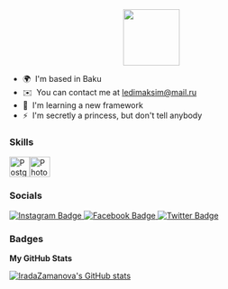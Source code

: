 <div id="header" align="center">
  <img src="https://media.giphy.com/media/H1jSPXCJmo8AZi3gdP/giphy.gif" width="100"/>
</div>

* 🌍  I'm based in Baku
* ✉️  You can contact me at [ledimaksim@mail.ru](mailto:ledimaksim@mail.ru)
* 🧠  I'm learning a new framework
* ⚡  I'm secretly a princess, but don't tell anybody

### Skills


<p align="left">
<a href="https://www.postgresql.org/" target="_blank" rel="noreferrer"><img src="https://raw.githubusercontent.com/danielcranney/readme-generator/main/public/icons/skills/postgresql-colored.svg" width="36" height="36" alt="PostgreSQL" /></a><a href="https://www.adobe.com/uk/products/photoshop.html" target="_blank" rel="noreferrer"><img src="https://raw.githubusercontent.com/danielcranney/readme-generator/main/public/icons/skills/photoshop-colored.svg" width="36" height="36" alt="Photoshop" /></a>
</p>


### Socials

<div id="badges">
  <a href="https://www.instagram.com/iradiik/">
    <img src="https://img.shields.io/badge/Instagram-red?logo=instagram&logoColor=white" alt="Instagram Badge"/>
  </a>
  <a href="https://www.facebook.com/iradost/">
    <img src="https://img.shields.io/badge/Facebook-navy?logo=facebook&logoColor=white" alt="Facebook Badge"/>
  </a>
  <a href="https://vk.com/ledimaksim">
    <img src="https://img.shields.io/badge/vk-blue?logo=vk&logoColor=white" alt="Twitter Badge"/>
  </a>
</div>

### Badges

<b>My GitHub Stats</b>

<a href="http://www.github.com/IradaZamanova"><img src="https://github-readme-stats.vercel.app/api?username=IradaZamanova&show_icons=true&hide=&count_private=true&title_color=0891b2&text_color=ffffff&icon_color=0891b2&bg_color=1c1917&hide_border=true&show_icons=true" alt="IradaZamanova's GitHub stats" /></a>
